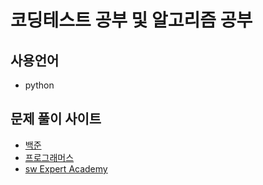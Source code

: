 # 코딩테스트 공부 및 알고리즘 공부
## 사용언어
- python
## 문제 풀이 사이트
- [백준](https://www.acmicpc.net/)
- [프로그래머스](https://programmers.co.kr/)
- [sw Expert Academy](https://swexpertacademy.com/main/main.do)